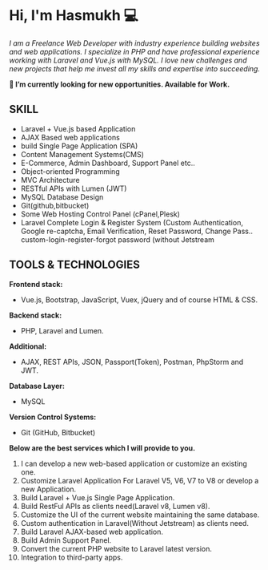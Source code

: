 # Hi, I'm Hasmukh 💻
_I am a Freelance Web Developer with industry
experience building websites and web
applications. I specialize in PHP and have
professional experience working with Laravel and
Vue.js with MySQL. I love new challenges and new
projects that help me invest all my skills and
expertise into succeeding._

**🔭 I’m currently looking for new opportunities. Available for Work.**

## SKILL
- Laravel + Vue.js based Application
- AJAX Based web applications
- build Single Page Application (SPA)
- Content Management Systems(CMS)
- E-Commerce, Admin Dashboard, Support Panel etc..
- Object-oriented Programming
- MVC Architecture
- RESTful APIs with Lumen (JWT)
- MySQL Database Design
- Git(github,bitbucket)
- Some Web Hosting Control Panel (cPanel,Plesk)
- Laravel Complete Login & Register System
      (Custom Authentication, Google re-captcha,
      Email Verification, Reset Password, Change Pass..
      custom-login-register-forgot password (without
      Jetstream

## TOOLS & TECHNOLOGIES
**Frontend stack:**
- Vue.js, Bootstrap, JavaScript, Vuex, jQuery and of course HTML
& CSS.

**Backend stack:**
- PHP, Laravel and Lumen.

**Additional:**
- AJAX, REST APIs, JSON, Passport(Token), Postman, PhpStorm and JWT.

**Database Layer:**
- MySQL

**Version Control Systems:**
- Git (GitHub, Bitbucket)

**Below are the best services which I will provide to you.**

1) I can develop a new web-based application or customize an existing one.
2) Customize Laravel Application For Laravel V5, V6, V7 to V8 or develop a new Application.
3) Build Laravel + Vue.js Single Page Application.
4) Build RestFul APIs as clients need(Laravel v8, Lumen v8).
5) Customize the UI of the current website maintaining the same database.
6) Custom authentication in Laravel(Without Jetstream) as clients need.
7) Build Laravel AJAX-based web application.
8) Build Admin Support Panel.
9) Convert the current PHP website to Laravel latest version.
10) Integration to third-party apps.
